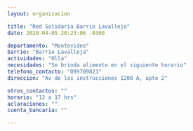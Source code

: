 ```yaml
---
layout: organizacion

title: "Red Solidaria Barrio Lavalleja"
date: 2020-04-05 20:23:06 -0300

departamento: "Montevideo"
barrio: "Barrio Lavalleja"
actividades: "Olla"
necesidades: "Se brinda alimento en el siguiente horario"
telefono_contacto: "099709823"
direccion: "Av de las instrucciones 1200 A, apto 2"

otros_contactos: ""
horario: "12 a 17 hrs"
aclaraciones: ""
cuenta_bancaria: ""

---
```

